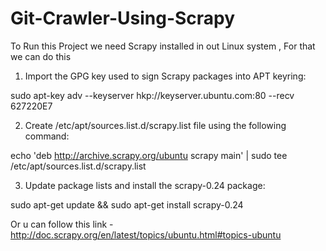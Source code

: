 # Git-Crawler-Using-Scrapy

To Run this Project we need Scrapy installed in  out Linux system , For that
we can do this

1) Import the GPG key used to sign Scrapy packages into APT keyring:

sudo apt-key adv --keyserver hkp://keyserver.ubuntu.com:80 --recv 627220E7

2) Create /etc/apt/sources.list.d/scrapy.list file using the following command:

echo 'deb http://archive.scrapy.org/ubuntu scrapy main' | sudo tee /etc/apt/sources.list.d/scrapy.list

3) Update package lists and install the scrapy-0.24 package:

sudo apt-get update && sudo apt-get install scrapy-0.24

Or u can follow  this link - http://doc.scrapy.org/en/latest/topics/ubuntu.html#topics-ubuntu
